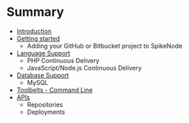 # Summary

* [Introduction](README.md)
* [Getting started](getting_started.md)
   * Adding your GitHub or Bitbucket project to SpikeNode
* [Language Support](language_support.md)
   * PHP Continuous Delivery
   * JavaScript/Node.js Continuous Delivery
* [Database Support](database_support.md)
   * MySQL
* [Toolbelts - Command Line](toolbelts_-_command_line.md)
* [APIs](apis.md)
   * Repositories
   * Deployments

